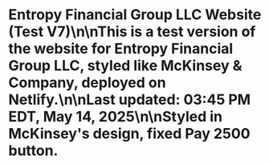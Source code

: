 # Entropy Financial Group LLC Website (Test V7)\n\nThis is a test version of the website for Entropy Financial Group LLC, styled like McKinsey & Company, deployed on Netlify.\n\nLast updated: 03:45 PM EDT, May 14, 2025\n\nStyled in McKinsey's design, fixed Pay 2500 button.
